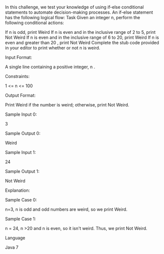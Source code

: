 In this challenge, we test your knowledge of using if-else conditional statements to automate decision-making processes. An if-else statement has the following logical flow:
Task
Given an integer n,  perform the following conditional actions:

If n is odd, print Weird
If n is even and in the inclusive range of 2 to 5, print Not Weird
If n is even and in the inclusive range of 6 to 20, print Weird
If n is even and greater than 20 , print Not Weird
Complete the stub code provided in your editor to print whether or not n is weird.

Input Format:

A single line containing a positive integer, n .

Constraints:

1 <= n <= 100

Output Format:

Print Weird if the number is weird; otherwise, print Not Weird.

Sample Input 0:

3

Sample Output 0:

Weird

Sample Input 1:

24

Sample Output 1:

Not Weird

Explanation:

Sample Case 0: 

n=3, n is odd and odd numbers are weird, so we print Weird.

Sample Case 1: 

n = 24, n >20 and n is even, so it isn't weird. Thus, we print Not Weird.

Language

Java 7


